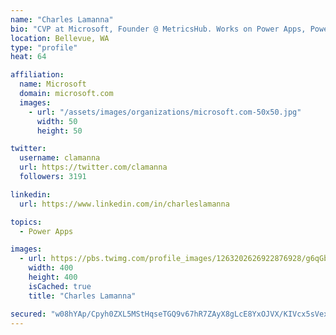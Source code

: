 ```yaml
---
name: "Charles Lamanna"
bio: "CVP at Microsoft, Founder @ MetricsHub. Works on Power Apps, Power Automate, Power Virtual Agent, Common Data Service and Dynamics 365."
location: Bellevue, WA
type: "profile"
heat: 64

affiliation:
  name: Microsoft
  domain: microsoft.com
  images:
    - url: "/assets/images/organizations/microsoft.com-50x50.jpg"
      width: 50
      height: 50

twitter:
  username: clamanna
  url: https://twitter.com/clamanna
  followers: 3191

linkedin:
  url: https://www.linkedin.com/in/charleslamanna

topics:
  - Power Apps

images:
  - url: https://pbs.twimg.com/profile_images/1263202626922876928/g6qGbHZ-_400x400.jpg
    width: 400
    height: 400
    isCached: true
    title: "Charles Lamanna"

secured: "w08hYAp/Cpyh0ZXL5MStHqseTGQ9v67hR7ZAyX8gLcE8YxOJVX/KIVcx5sVexnDLbknZeNW1KjNj4NolSy6s1twCfOH2k9DQYZY+xoW6Wo9ycYVoWnh4LpP3ZeIxN4/guX+vw0f0jj04t6I5jc46AO54nWeWIyCe5o09YuAPeb4IHk0pMYRBe+VVydaM3aRKBTXvHPSkzROOoCxw+LSxG7tA0fmKeYFKOIjrNYzi8RUu8fSFcPVXO8vGOg/QtTv2s8IAC9my8nFfI08/VfW9KCclovIbr6X4gH6meKEOHBUGCVK8O29eWdwALqsjl9TziTCSYkcLnDXi3p80jqM49CekrQZ+XooAdxE+79hYPP3Kg5lzfT1Ol+Of6PMcc/MhWl/F1/mjVA8GHdPCm6W4+uEHFi75LQdgHvEuYA4pZx0=;wMEJ0rYym6va12z/Zj6vXg=="
---
```


